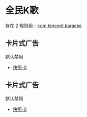 # 全民K歌

存在 2 规则组 - [com.tencent.karaoke](/src/apps/com.tencent.karaoke.ts)

## 卡片式广告

默认禁用

- [快照-0](https://i.gkd.li/import/13334798)

## 卡片式广告

默认禁用

- [快照-0](https://i.gkd.li/import/13363281)

